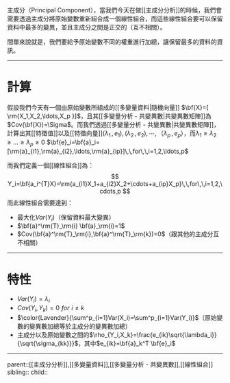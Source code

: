 主成分（Principal Component），當我們今天在做[[主成分分析]]的時候，我們會需要透過主成分將原始變數重新組合成一個線性組合，而這些線性組合要可以保留資料中最多的變異，並且主成分之間是正交的（互不相關）。

間單來說就是，我們要給予原始變數不同的權重進行加總，讓保留最多的資料的資訊。
- - -
# 計算
假設我們今天有一個由原始變數所組成的[[多變量資料|隨機向量]] $\bf{X}=[ \rm{X_1,X_2,\ldots,X_p }]$，且其[[多變量分析 - 共變異數|共變異數矩陣]]為 $Cov(\bf{X})=\Sigma$。而我們透過[[多變量分析 - 共變異數|共變異數矩陣]]，計算出其[[特徵值]]以及[[特徵向量]]$(\lambda_1\,,e_1),(\lambda_2\,,e_2),\cdots,（\lambda_p\,,e_p）$，而$\lambda_1\geq\lambda_2\geq\ldots\geq\lambda_p\geq0$
$\bf{e}_i=\bf{a}_i=[\rm{a}_{i1},\rm{a}_{i2},\ldots,\rm{a}_{ip}]\,\,for\,\,i=1,2,\ldots,p$

而我們定義一個[[線性組合]]為：
$$
Y_i=\bf{a_i^{T}X}=\rm{a_{i1}X_1+a_{i2}X_2+\cdots+a_{ip}X_p}\,\,for\,\,i=1,2,\cdots,p
$$
而此線性組合需要達到：
- 最大化$Var(Y_i)$（保留資料最大變異）
- $\bf{a}^\rm{T}_\rm{i} \bf{a}_\rm{i}=1$
- $Cov(\bf{a}^\rm{T}_\rm{i},\bf{a}^\rm{T}_\rm{k})=0$（跟其他的主成分互不相關）
- - - 
# 特性
- $Var(Y_i)=\lambda_i$
- $Cov(Y_i,Y_k)=0\,\,for\,\,i\neq k$
- $\color{Lavender}{\sum^p_{i=1}Var(X_i)=\sum^p_{i=1}Var(Y_i)}$（原始變數的變異數加總等於主成分的變異數加總）
- 主成分以及原始變數之間的$\rho_{Y_i,X_k}=\frac{e_{ik}\sqrt{\lambda_i}}{\sqrt{\sigma_{kk}}}$，其中$e_{ik}=\bf{a}_k^T \bf{e}_i$
- - -
parent::[[主成分分析]],[[多變量資料]],[[多變量分析 - 共變異數]],[[線性組合]]
sibling::
child::